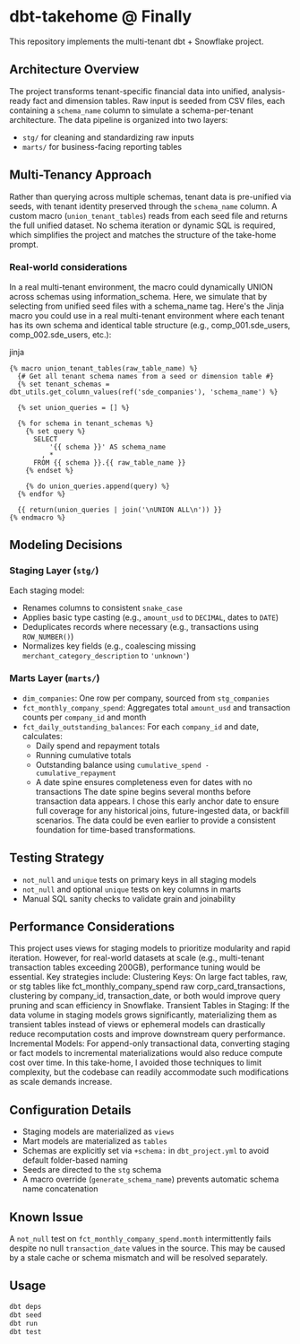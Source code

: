 # dbt-takehome @ Finally

This repository implements the multi-tenant dbt + Snowflake project.

## Architecture Overview

The project transforms tenant-specific financial data into unified, analysis-ready fact and dimension tables. Raw input is seeded from CSV files, each containing a `schema_name` column to simulate a schema-per-tenant architecture. The data pipeline is organized into two layers:

- `stg/` for cleaning and standardizing raw inputs
- `marts/` for business-facing reporting tables

## Multi-Tenancy Approach

Rather than querying across multiple schemas, tenant data is pre-unified via seeds, with tenant identity preserved through the `schema_name` column. A custom macro (`union_tenant_tables`) reads from each seed file and returns the full unified dataset. No schema iteration or dynamic SQL is required, which simplifies the project and matches the structure of the take-home prompt.

### Real-world considerations
In a real multi-tenant environment, the macro could dynamically UNION across schemas using information_schema. Here, we simulate that by selecting from unified seed files with a schema_name tag.
Here's the Jinja macro you could use in a real multi-tenant environment where each tenant has its own schema and identical table structure (e.g., comp_001.sde_users, comp_002.sde_users, etc.):

jinja
```
{% macro union_tenant_tables(raw_table_name) %}
  {# Get all tenant schema names from a seed or dimension table #}
  {% set tenant_schemas = dbt_utils.get_column_values(ref('sde_companies'), 'schema_name') %}

  {% set union_queries = [] %}

  {% for schema in tenant_schemas %}
    {% set query %}
      SELECT
          '{{ schema }}' AS schema_name
        , *
      FROM {{ schema }}.{{ raw_table_name }}
    {% endset %}

    {% do union_queries.append(query) %}
  {% endfor %}

  {{ return(union_queries | join('\nUNION ALL\n')) }}
{% endmacro %}
```

## Modeling Decisions

### Staging Layer (`stg/`)

Each staging model:
- Renames columns to consistent `snake_case`
- Applies basic type casting (e.g., `amount_usd` to `DECIMAL`, dates to `DATE`)
- Deduplicates records where necessary (e.g., transactions using `ROW_NUMBER()`)
- Normalizes key fields (e.g., coalescing missing `merchant_category_description` to `'unknown'`)

### Marts Layer (`marts/`)

- `dim_companies`: One row per company, sourced from `stg_companies`
- `fct_monthly_company_spend`: Aggregates total `amount_usd` and transaction counts per `company_id` and month
- `fct_daily_outstanding_balances`: For each `company_id` and date, calculates:
    - Daily spend and repayment totals
    - Running cumulative totals
    - Outstanding balance using `cumulative_spend - cumulative_repayment`
    - A date spine ensures completeness even for dates with no transactions
      The date spine begins several months before transaction data appears. I chose this early anchor date to ensure full coverage for any historical joins, future-ingested data, or backfill scenarios. The data could be even earlier to provide a consistent foundation for time-based transformations.

## Testing Strategy

- `not_null` and `unique` tests on primary keys in all staging models
- `not_null` and optional `unique` tests on key columns in marts
- Manual SQL sanity checks to validate grain and joinability

## Performance Considerations
This project uses views for staging models to prioritize modularity and rapid iteration. However, for real-world datasets at scale (e.g., multi-tenant transaction tables exceeding 200GB), performance tuning would be essential. 
Key strategies include:
Clustering Keys: On large fact tables, raw, or stg tables like fct_monthly_company_spend raw corp_card_transactions, clustering by company_id, transaction_date, or both would improve query pruning and scan efficiency in Snowflake.
Transient Tables in Staging: If the data volume in staging models grows significantly, materializing them as transient tables instead of views or ephemeral models can drastically reduce recomputation costs and improve downstream query performance.
Incremental Models: For append-only transactional data, converting staging or fact models to incremental materializations would also reduce compute cost over time.
In this take-home, I avoided those techniques to limit complexity, but the codebase can readily accommodate such modifications as scale demands increase.

## Configuration Details

- Staging models are materialized as `views`
- Mart models are materialized as `tables`
- Schemas are explicitly set via `+schema:` in `dbt_project.yml` to avoid default folder-based naming
- Seeds are directed to the `stg` schema
- A macro override (`generate_schema_name`) prevents automatic schema name concatenation

## Known Issue

A `not_null` test on `fct_monthly_company_spend.month` intermittently fails despite no null `transaction_date` values in the source. This may be caused by a stale cache or schema mismatch and will be resolved separately.

## Usage

```bash
dbt deps
dbt seed
dbt run
dbt test
